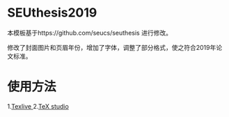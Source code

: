 # SEUthesis2019

本模板基于https://github.com/seucs/seuthesis 进行修改。

修改了封面图片和页眉年份，增加了字体，调整了部分格式，使之符合2019年论文标准。

# 使用方法 
1.[Texlive ](http://iso.mirrors.ustc.edu.cn/CTAN/systems/texlive/tlnet/install-tl-windows.exe)
2.[TeX studio](https://github.com/texstudio-org/texstudio/releases/download/2.12.14/texstudio-2.12.14-win-qt5.exe)



